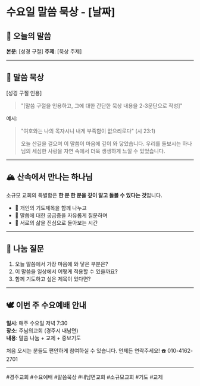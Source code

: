 # 수요일 말씀 묵상 - [날짜]

## 📖 오늘의 말씀
**본문**: [성경 구절]
**주제**: [묵상 주제]

---

## 🌅 말씀 묵상

[성경 구절 인용]

> "[말씀 구절을 인용하고, 그에 대한 간단한 묵상 내용을 2-3문단으로 작성]"

예시:
> "여호와는 나의 목자시니 내게 부족함이 없으리로다" (시 23:1)
> 
> 오늘 산길을 걸으며 이 말씀이 마음에 깊이 와 닿았습니다. 우리를 돌보시는 하나님의 세심한 사랑을 자연 속에서 더욱 생생하게 느낄 수 있었습니다.

---

## 🏔️ 산속에서 만나는 하나님

소규모 교회의 특별함은 **한 분 한 분을 깊이 알고 돌볼 수 있다는 것**입니다.

- 🤲 개인의 기도제목을 함께 나누고
- 💬 말씀에 대한 궁금증을 자유롭게 질문하며  
- 🫶 서로의 삶을 진심으로 돌아보는 시간

---

## 💭 나눔 질문

1. 오늘 말씀에서 가장 마음에 와 닿은 부분은?
2. 이 말씀을 일상에서 어떻게 적용할 수 있을까요?
3. 함께 기도하고 싶은 제목이 있다면?

---

## 🕊️ 이번 주 수요예배 안내

**일시**: 매주 수요일 저녁 7:30  
**장소**: 주님의교회 (경주시 내남면)  
**내용**: 말씀 나눔 + 교제 + 중보기도

처음 오시는 분들도 편안하게 참여하실 수 있습니다.
언제든 연락주세요! ☎️ 010-4162-2701

---

#경주교회 #수요예배 #말씀묵상 #내남면교회 #소규모교회 #기도 #교제